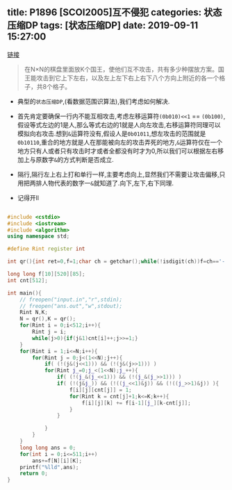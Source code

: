 title:  P1896 [SCOI2005]互不侵犯
categories: 状态压缩DP
tags: [状态压缩DP]
date: 2019-09-11 15:27:00
---
[链接](https://www.luogu.org/problem/P1896) 


<!--more-->


> 在N×N的棋盘里面放K个国王，使他们互不攻击，共有多少种摆放方案。国王能攻击到它上下左右，以及左上左下右上右下八个方向上附近的各一个格子，共8个格子。

- 典型的`状态压缩DP`,(看数据范围识算法),我们考虑如何解决.

- 首先肯定要确保一行内不能互相攻击,考虑左移运算符`(0b010)<<1` == `(0b100)`,假设等式左边的1是人,那么等式右边的1就是人向左攻击,右移运算符同理可以模拟向右攻击.想到`&`运算符没有,假设人是`0b01011`,想左攻击的范围就是`0b10110`,重合的地方就是人在那能被向左的攻击弄死的地方,`&`运算符仅在一个地方只有人或者只有攻击时才或者全都没有时才为0,所以我们可以根据左右移加上与原数字`&`的方式判断是否成立.

- 隔行,隔行左上右上打和单行一样,主要考虑向上,显然我们不需要让攻击偏移,只用把两排人物代表的数字一`&`就知道了.向下,左下,右下同理.

- 记得开ll

```cpp

#include <cstdio>
#include <iostream>
#include <algorithm>
using namespace std;

#define Rint register int

int qr(){int ret=0,f=1;char ch = getchar();while(!isdigit(ch))f=ch=='-'?-1:1,ch = getchar();while(isdigit(ch))ret=ret*10+ch-'0',ch=getchar();return ret*f;}

long long f[10][520][85];
int cnt[512];

int main(){
    // freopen("input.in","r",stdin);
    // freopen("ans.out","w",stdout);
    Rint N,K;
    N = qr(),K = qr();
    for(Rint i = 0;i<512;i++){
        Rint j = i;
        while(j>0){if(j&1)cnt[i]++;j>>=1;}
    }
    for(Rint i = 1;i<=N;i++){
        for(Rint j = 0;j<(1<<N);j++){
            if( (!(j&(j<<1))) && (!(j&(j>>1))) )
            for(Rint j_=0;j_<(1<<N);j_++){
                if( (!(j_&(j_<<1))) && (!(j_&(j_>>1))) )
                if( (!(j&j_)) && (!((j_<<1)&j)) && (!((j_>>1)&j)) ){
                    f[i][j][cnt[j]] = 1;
                    for(Rint k = cnt[j]+1;k<=K;k++){
                        f[i][j][k] += f[i-1][j_][k-cnt[j]];
                    }
                }

            }
        }
    }
    long long ans = 0;
    for(int i = 0;i<=511;i++)
        ans+=f[N][i][K];
    printf("%lld",ans);
	return 0;
}

```
